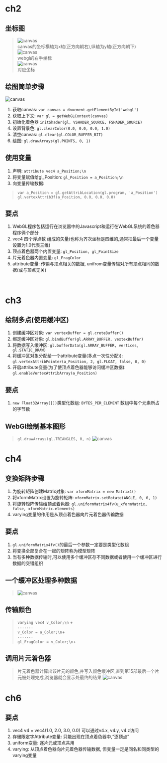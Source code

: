 # ch2
## 坐标图
 >![canvas](./static/canvas1.png)<br/>
 >canvas的坐标横轴为x轴(正方向朝右),纵轴为y轴(正方向朝下)<br/>
![canvas](./static/canvas3.png)<br/>
 >webgl的右手坐标<br/>
![canvas](./static/canvas4.png)<br/>
 >对应坐标<br/>
 ## 绘图简单步骤
![canvas](./static/canvas2.png)<br/>
1. 获取canvas: `var canvas = doucment.getElementById('webgl')`
2. 获取上下文: `var gl = getWebGLContext(canvas)`
3. 初始化着色器  `initShader(gl, VSHADER_SOURCE, FSHADER_SOURCE)`
4. 设置背景色: `gl.clearColor(0.0, 0.0, 0.0, 1.0)`
5. 清空canvas: `gl.clear(gl.COLOR_BUFFER_BIT)`
6. 绘图: `gl.drawArrays(gl.POINTS, 0, 1)`
## 使用变量
1. 声明: `attribute vec4 a_Position;\n`
2. 将变量赋值给gl_Position: `gl_Position = a_Position;\n`
3. 向变量传输数据: 
>`var a_Position = gl.getAttribLocation(gl.program, 'a_Position')`<br/>
>`gl.vertexAttrib3f(a_Position, 0.0, 0.0, 0.0)`
## 要点
1. WebGL程序包括运行在浏览器中的Javascript和运行在WebGL系统的着色器程序俩个部分
2. vec4 四个浮点数 组成的矢量(也称为齐次坐标是四维的,通常把最后一个变量设置为1.0代表三维)
3. 顶点着色器两个内置变量: `gl_Position, gl_PointSize`
4. 片元着色器内置变量:  `gl_FragColor`
5. attribute变量: 传输与顶点相关的数据, unifrom变量传输对所有顶点相同的数据(或与顶点无关)
<br/>

# ch3
## 绘制多点(使用缓冲区)
1. 创建缓冲区对象: `var vertexBuffer = gl.creteBuffer()`
2. 绑定缓冲区对象: `gl.bindBuffer(gl.ARRAY_BUFFER, vextexBuffer)`
3. 将数据写入缓冲区: `gl.bufferData(gl.ARRAY_BUFFER, vertices, gl.STATIC_DRAW)`
4. 将缓冲区对象分配给一个attribute变量(多点一次性分配)): `gl.vertexAttribPointer(a_Position, 2, gl.FLOAT, false, 0, 0)`
5. 开启attribute变量(为了使顶点着色器能够访问缓冲区数据):  `gl.enableVertexAttribArray(a_Position)`
## 要点
1. `new Float32Array([])`类型化数组: `BYTES_PER_ELEMENT` 数组中每个元素所占的字节数
## WebGl绘制基本图形
>`gl.drawArrays(gl.TRIANGLES, 0, n)`
>![canvas](./static/canvas5.png)<br/>

# ch4
## 变换矩阵步骤
1. 为旋转矩阵创建Matrix对象: `var xformMatrix = new Matrix4()`
2. 将xformMatrix设置为旋转矩阵: `xformMatrix.setRotate(ANGLE, 0, 0, 1)`
3. 将旋转矩阵传输给顶点着色器: `gl.uniformMatrix4fv(u_xformMatrix, false, xformMatrix.elements)`
4. varying变量的作用是从顶点着色器向片元着色器传输数据
## 要点
1. `gl.uniformMatrix4fv()`的最后一个参数一定要是类型化数组
2. 将变换全部复合在一起的矩阵称为模型矩阵
3. 当有多种数据传输时,可以使用多个缓冲区存不同数据或者使用一个缓冲区进行数据的交错组织
## 一个缓冲区处理多种数据
 >![canvas](./static/canvas6.png)<br/>
## 传输颜色
 >`varying vec4 v_Color;\n` +<br/>
 >`.......`<br/>
 >`v_Color = a_Color;\n`+<br/>
 >`.......`<br/>
 >`gl_FragColor = v_Color;\n`+<br/>
## 调用片元着色器
>片元着色器计算出该片元的颜色,并写入颜色缓冲区,直到第15部最后一个片元被处理完成,浏览器就会显示处最终的结果
>![canvas](./static/canvas7.png)<br/>
# ch6
## 要点
1. vec4 v4 = vec4(1.0, 2.0, 3.0, 0.0) 可以通过v4.x, v4.y, v4.z访问
2. 存储限定字Attribute变量: 只能出现在顶点着色器中,“逐顶点”
3. uniform变量: 逐片元或顶点共用
4. varying: 从顶点着色器向片元着色器传输数据, 但变量一定是同名和同类型的varying变量
